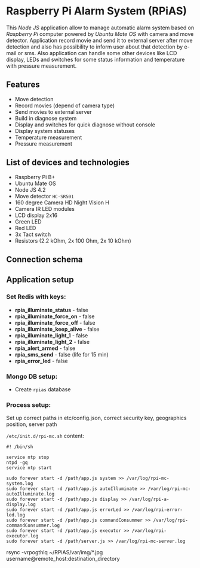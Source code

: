 # Raspberry Pi Alarm System (RPiAS)
This _Node JS_ application allow to manage automatic alarm system based on _Raspberry Pi_
computer powered by _Ubuntu Mate OS_ with camera and move detector. Application
record movie and send it to external server after move detection and also has
possibility to inform user about that detection by e-mail or sms. Also application
can handle some other devices like LCD display, LEDs and switches for some status
information and temperature with pressure measurement.

## Features
- Move detection
- Record movies (depend of camera type)
- Send movies to external server
- Build in diagnose system
- Display and switches for quick diagnose without console
- Display system statuses
- Temperature measurement
- Pressure measurement

## List of devices and technologies
- Raspberry Pi B+
- Ubuntu Mate OS
- Node JS 4.2
- Move detector `HC-SR501`
- 160 degree Camera HD Night Vision H
- Camera IR LED modules
- LCD display 2x16
- Green LED
- Red LED
- 3x Tact switch
- Resistors (2.2 kOhm, 2x 100 Ohm, 2x 10 kOhm)

## Connection schema

## Application setup

### Set Redis with keys:

- **rpia_illuminate_status** - false
- **rpia_illuminate_force_on** - false
- **rpia_illuminate_force_off** - false
- **rpia_illuminate_keep_alive** - false
- **rpia_illuminate_light_1** - false
- **rpia_illuminate_light_2** - false
- **rpia_alert_armed** - false
- **rpia_sms_send** - false (life for 15 min)
- **rpia_error_led** - false

### Mongo DB setup:

- Create `rpias` database

### Process setup:

Set up correct paths in etc/config.json, correct security key, geographics position, server path

`/etc/init.d/rpi-mc.sh` content:

```
#! /bin/sh

service ntp stop
ntpd -gq
service ntp start

sudo forever start -d /path/app.js system >> /var/log/rpi-mc-system.log
sudo forever start -d /path/app.js autoIlluminate >> /var/log/rpi-mc-autoIlluminate.log
sudo forever start -d /path/app.js display >> /var/log/rpi-a-display.log
sudo forever start -d /path/app.js errorLed >> /var/log/rpi-error-led.log
sudo forever start -d /path/app.js commandConsummer >> /var/log/rpi-commandConsummer.log
sudo forever start -d /path/app.js executor >> /var/log/rpi-executor.log
sudo forever start -d /path/server.js >> /var/log/rpi-mc-server.log
```

rsync -vrpogthlq ~/RPiAS/var/img/*.jpg username@remote_host:destination_directory
